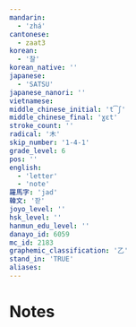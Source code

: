 ```yaml
---
mandarin:
  - 'zhá'
cantonese:
  - zaat3
korean:
  - '찰'
korean_native: ''
japanese:
  - 'SATSU'
japanese_nanori: ''
vietnamese:
middle_chinese_initial: 't͡ʃ'
middle_chinese_final: 'ɣɛt'
stroke_count: ''
radical: '木'
skip_number: '1-4-1'
grade_level: 6
pos: ''
english:
  - 'letter'
  - 'note'
羅馬字: 'jad'
韓文: '잗'
joyo_level: ''
hsk_level: ''
hanmun_edu_level: ''
danayo_id: 6059
mc_id: 2183
graphemic_classification: '乙'
stand_in: 'TRUE'
aliases:
---
```


# Notes
